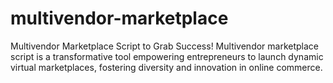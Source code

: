 # multivendor-marketplace
Multivendor Marketplace Script to Grab Success! Multivendor marketplace script is a transformative tool empowering entrepreneurs to launch dynamic virtual marketplaces, fostering diversity and innovation in online commerce. 
